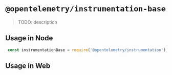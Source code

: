 # `@opentelemetry/instrumentation-base`

> TODO: description

## Usage in Node

```javascript
 const instrumentationBase = require('@opentelemetry/instrumentation');
```
## Usage in Web
